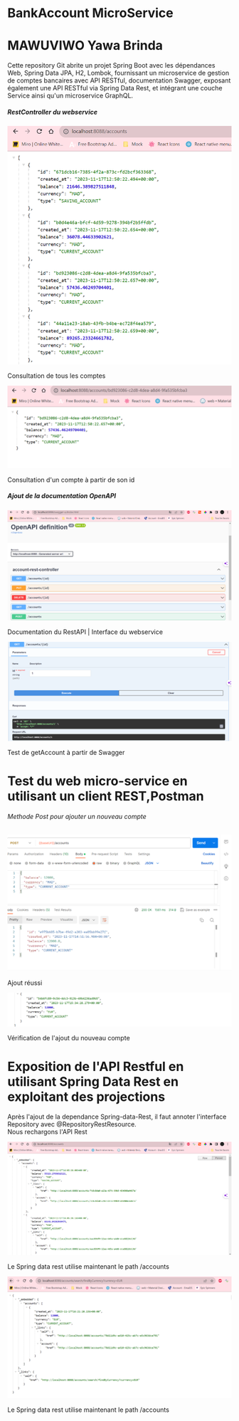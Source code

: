 # BankAccount MicroService
# MAWUVIWO Yawa Brinda
Cette repository Git abrite un projet Spring Boot avec les dépendances Web, Spring Data JPA, H2, Lombok,
fournissant un microservice de gestion de comptes bancaires avec API RESTful, documentation Swagger,
exposant également une API RESTful via Spring Data Rest, et intégrant une couche Service ainsi qu'un microservice GraphQL.
<h5>RestController du webservice</h5>
<img src="./captures/bankAccountsController.png">
<p>Consultation de tous les comptes</p>
<img src="./captures/getAccount.png" alt="getComptes screen">
<p>Consultation d'un compte à partir de son id</p>
<h5>Ajout de la documentation OpenAPI</h5>
<img src="./captures/swagger.png" alt="swaggerInterface of the BankAccount service">
<p>Documentation du RestAPI | Interface du webservice</p>
<img src="./captures/testGetAccount.png" alt="Get account swagger">
<p>Test de getAccount à partir de Swagger</p>
<h1>Test du web micro-service en utilisant un client REST,Postman</h1>
<h6>Methode Post pour ajouter un nouveau compte</h6>
<img src="./captures/testPostmanSave.png" alt="Save new account">
<p>Ajout réussi</p>
<img src="./captures/accountAdded.png" alt="New account saved">
<p>Vérification de l'ajout du nouveau compte</p>
<h1>Exposition de l'API Restful en utilisant Spring Data Rest en exploitant des projections</h1>
<p>Après l'ajout de la dependance Spring-data-Rest, il faut annoter l'interface Repository avec @RepositoryRestResource.<br>Nous rechargons l'API Rest</p>
<img src="./captures/springDataRest.png" alt="Visualisation des données avec spring data Rest">
<p>Le Spring data rest utilise maintenant le path /accounts</p>
<img src="./captures/projection.png" alt="Visualisation projétée des données avec spring data Rest à travers une nouvelle fonction findByCurrency">
<p>Le Spring data rest utilise maintenant le path /accounts</p>


